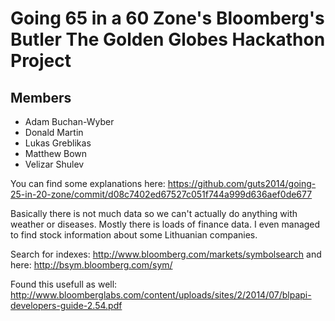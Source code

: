 Going 65 in a 60 Zone's Bloomberg's Butler The Golden Globes Hackathon Project
==============================================================================
## Members

* Adam Buchan-Wyber
* Donald Martin
* Lukas Greblikas
* Matthew Bown
* Velizar Shulev

You can find some explanations here: https://github.com/guts2014/going-25-in-20-zone/commit/d08c7402ed67527c051f744a999d636aef0de677

Basically there is not much data so we can't actually do anything with weather or diseases. Mostly there is loads of finance data. I even managed to find stock information about some Lithuanian companies. 

Search for indexes: http://www.bloomberg.com/markets/symbolsearch and here: http://bsym.bloomberg.com/sym/

Found this usefull as well: http://www.bloomberglabs.com/content/uploads/sites/2/2014/07/blpapi-developers-guide-2.54.pdf
